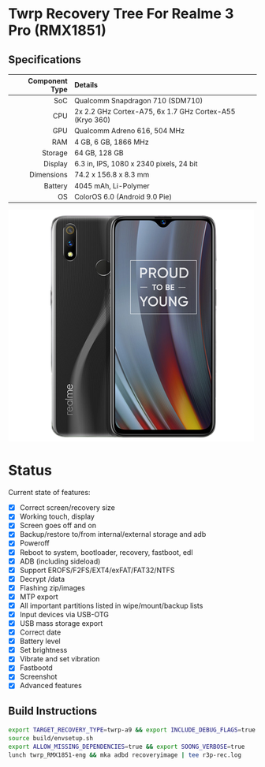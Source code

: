 # Twrp Recovery Tree For Realme 3 Pro (RMX1851)

## Specifications

Component Type | Details
--------------:|:-------
SoC | Qualcomm Snapdragon 710 (SDM710)
CPU | 2x 2.2 GHz Cortex-A75, 6x 1.7 GHz Cortex-A55 (Kryo 360)
GPU | Qualcomm Adreno 616, 504 MHz
RAM | 4 GB, 6 GB, 1866 MHz
Storage | 64 GB, 128 GB
Display | 6.3 in, IPS, 1080 x 2340 pixels, 24 bit
Dimensions | 74.2 x 156.8 x 8.3 mm
Battery | 4045 mAh, Li-Polymer
OS | ColorOS 6.0 (Android 9.0 Pie)

![Realme RMX1851](https://github.com/lazycodebuilder/devices/blob/e71f50743449fc5786d64df2d350b192b3d47373/RMX1851.png)

# Status
Current state of features:
- [x] Correct screen/recovery size
- [x] Working touch, display
- [x] Screen goes off and on
- [x] Backup/restore to/from internal/external storage and adb
- [x] Poweroff
- [x] Reboot to system, bootloader, recovery, fastboot, edl
- [x] ADB (including sideload)
- [x] Support EROFS/F2FS/EXT4/exFAT/FAT32/NTFS
- [x] Decrypt /data
- [x] Flashing zip/images
- [x] MTP export
- [x] All important partitions listed in wipe/mount/backup lists
- [x] Input devices via USB-OTG
- [x] USB mass storage export
- [x] Correct date
- [x] Battery level
- [x] Set brightness
- [x] Vibrate and set vibration
- [x] Fastbootd
- [x] Screenshot
- [x] Advanced features

## Build Instructions
```sh
export TARGET_RECOVERY_TYPE=twrp-a9 && export INCLUDE_DEBUG_FLAGS=true
source build/envsetup.sh
export ALLOW_MISSING_DEPENDENCIES=true && export SOONG_VERBOSE=true
lunch twrp_RMX1851-eng && mka adbd recoveryimage | tee r3p-rec.log
```